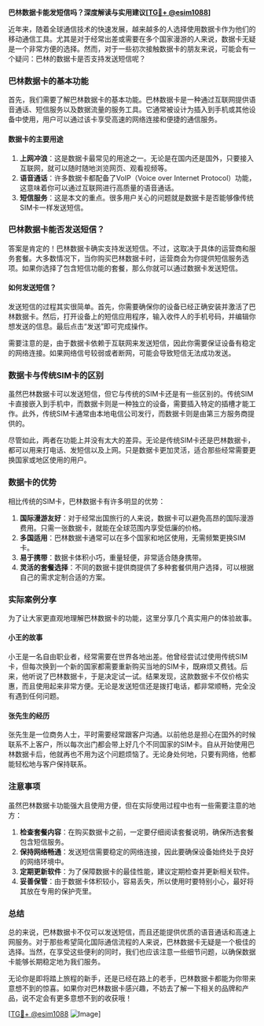 **巴林数据卡能发短信吗？深度解读与实用建议[[TG💪+ @esim1088](https://t.me/s/esim1088)]**

近年来，随着全球通信技术的快速发展，越来越多的人选择使用数据卡作为他们的移动通信工具。尤其是对于经常出差或需要在多个国家漫游的人来说，数据卡无疑是一个非常方便的选择。然而，对于一些初次接触数据卡的朋友来说，可能会有一个疑问：巴林的数据卡是否支持发送短信呢？

### 巴林数据卡的基本功能

首先，我们需要了解巴林数据卡的基本功能。巴林数据卡是一种通过互联网提供语音通话、短信服务以及数据流量的服务工具。它通常被设计为插入到手机或其他设备中使用，用户可以通过该卡享受高速的网络连接和便捷的通信服务。

#### 数据卡的主要用途
1. **上网冲浪**：这是数据卡最常见的用途之一。无论是在国内还是国外，只要接入互联网，就可以随时随地浏览网页、观看视频等。
2. **语音通话**：许多数据卡都配备了VoIP（Voice over Internet Protocol）功能，这意味着你可以通过互联网进行高质量的语音通话。
3. **短信服务**：这是本文的重点。很多用户关心的问题就是数据卡是否能够像传统SIM卡一样发送短信。

### 巴林数据卡能否发送短信？

答案是肯定的！巴林数据卡确实支持发送短信。不过，这取决于具体的运营商和服务套餐。大多数情况下，当你购买巴林数据卡时，运营商会为你提供短信服务选项。如果你选择了包含短信功能的套餐，那么你就可以通过数据卡发送短信。

#### 如何发送短信？
发送短信的过程其实很简单。首先，你需要确保你的设备已经正确安装并激活了巴林数据卡。然后，打开设备上的短信应用程序，输入收件人的手机号码，并编辑你想发送的信息。最后点击“发送”即可完成操作。

需要注意的是，由于数据卡依赖于互联网来发送短信，因此你需要保证设备有稳定的网络连接。如果网络信号较弱或者断网，可能会导致短信无法成功发送。

### 数据卡与传统SIM卡的区别

虽然巴林数据卡可以发送短信，但它与传统的SIM卡还是有一些区别的。传统SIM卡直接嵌入到手机中，而数据卡则是一种独立的设备，需要插入特定的插槽才能工作。此外，传统SIM卡通常由本地电信公司发行，而数据卡则是由第三方服务商提供的。

尽管如此，两者在功能上并没有太大的差异。无论是传统SIM卡还是巴林数据卡，都可以用来打电话、发短信以及上网。只是数据卡更加灵活，适合那些经常需要更换国家或地区使用的用户。

### 数据卡的优势

相比传统的SIM卡，巴林数据卡有许多明显的优势：

1. **国际漫游友好**：对于经常出国旅行的人来说，数据卡可以避免高昂的国际漫游费用。只需一张数据卡，就能在全球范围内享受低廉的价格。
2. **多国适用**：巴林数据卡通常可以在多个国家和地区使用，无需频繁更换SIM卡。
3. **易于携带**：数据卡体积小巧，重量轻便，非常适合随身携带。
4. **灵活的套餐选择**：不同的数据卡提供商提供了多种套餐供用户选择，可以根据自己的需求定制合适的方案。

### 实际案例分享

为了让大家更直观地理解巴林数据卡的功能，这里分享几个真实用户的体验故事。

#### 小王的故事
小王是一名自由职业者，经常需要在世界各地出差。他曾经尝试过使用传统SIM卡，但每次换到一个新的国家都需要重新购买当地的SIM卡，既麻烦又费钱。后来，他听说了巴林数据卡，于是决定试一试。结果发现，这款数据卡不仅价格实惠，而且使用起来非常方便。无论是发送短信还是拨打电话，都非常顺畅，完全没有遇到任何问题。

#### 张先生的经历
张先生是一位商务人士，平时需要经常跟客户沟通。以前他总是担心在国外的时候联系不上客户，所以每次出门都会带上好几个不同国家的SIM卡。自从开始使用巴林数据卡后，他就再也不用为这个问题烦恼了。无论身处何地，只要有网络，他都能轻松地与客户保持联系。

### 注意事项

虽然巴林数据卡功能强大且使用方便，但在实际使用过程中也有一些需要注意的地方：

1. **检查套餐内容**：在购买数据卡之前，一定要仔细阅读套餐说明，确保所选套餐包含短信服务。
2. **保持网络畅通**：发送短信需要稳定的网络连接，因此要确保设备始终处于良好的网络环境中。
3. **定期更新软件**：为了保障数据卡的最佳性能，建议定期检查并更新相关软件。
4. **妥善保管**：由于数据卡体积较小，容易丢失，所以使用时要特别小心，最好将其放在专用的保护壳里。

### 总结

总的来说，巴林数据卡不仅可以发送短信，而且还能提供优质的语音通话和高速上网服务。对于那些希望简化国际通信流程的人来说，巴林数据卡无疑是一个极佳的选择。当然，在享受这些便利的同时，我们也应该注意一些细节问题，以确保数据卡能够长期稳定地为我们服务。

无论你是即将踏上旅程的新手，还是已经在路上的老手，巴林数据卡都能为你带来意想不到的惊喜。如果你对巴林数据卡感兴趣，不妨去了解一下相关的品牌和产品，说不定会有更多意想不到的收获哦！

[[TG💪+ @esim1088](https://t.me/s/esim1088) ![Image](https://i.postimg.cc/4NQfJmqS/Snipaste-2025-05-13-00-14-12.png)]